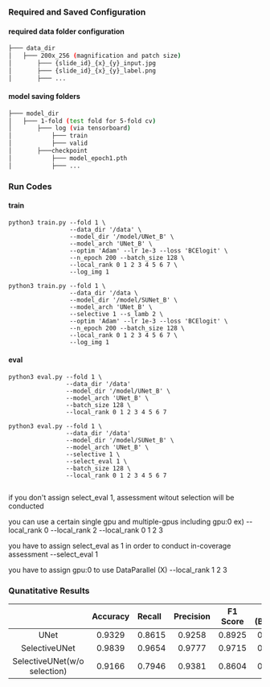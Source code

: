 ### Required and Saved Configuration

#### required data folder configuration
```bash
├─── data_dir
│   ├─── 200x_256 (magnification and patch size)
│       ├─── {slide_id}_{x}_{y}_input.jpg
│       ├─── {slide_id}_{x}_{y}_label.png
│       ├─── ...
```

#### model saving folders
```bash
├─── model_dir
│   ├─── 1-fold (test fold for 5-fold cv)
│       ├─── log (via tensorboard)
│           ├─── train
│           ├─── valid
│       ├───checkpoint
│           ├─── model_epoch1.pth
│           ├─── ...
```

### Run Codes

#### train
```terminal
python3 train.py --fold 1 \
                 --data_dir '/data' \
                 --model_dir '/model/UNet_B' \
                 --model_arch 'UNet_B' \
                 --optim 'Adam' --lr 1e-3 --loss 'BCElogit' \
                 --n_epoch 200 --batch_size 128 \
                 --local_rank 0 1 2 3 4 5 6 7 \
                 --log_img 1

python3 train.py --fold 1 \
                 --data_dir '/data \
                 --model_dir '/model/SUNet_B' \
                 --model_arch 'UNet_B' \
                 --selective 1 --s_lamb 2 \
                 --optim 'Adam' --lr 1e-3 --loss 'BCElogit' \
                 --n_epoch 200 --batch_size 128 \
                 --local_rank 0 1 2 3 4 5 6 7 \
                 --log_img 1
```

#### eval
```terminal
python3 eval.py --fold 1 \
                --data_dir '/data' 
                --model_dir '/model/UNet_B' \
                --model_arch 'UNet_B' \ 
                --batch_size 128 \
                --local_rank 0 1 2 3 4 5 6 7 

python3 eval.py --fold 1 \
                --data_dir '/data' 
                --model_dir '/model/SUNet_B' \
                --model_arch 'UNet_B' \
                --selective 1 \
                --select_eval 1 \ 
                --batch_size 128 \
                --local_rank 0 1 2 3 4 5 6 7 
                      
```
if you don't assign select_eval 1, assessment witout selection will be conducted

you can use a certain single gpu and multiple-gpus including gpu:0 
ex)
--local_rank 0 
--local_rank 2
--local_rank 0 1 2 3

you have to assign select_eval as 1 in order to conduct in-coverage assessment
--select_eval 1

you have to assign gpu:0 to use DataParallel 
(X) --local_rank 1 2 3

### Qunatitative Results

||Accuracy|Recall|Precision|F1 Score|IoU (Benign)|IoU (Tumor)|mIoU|
|:-:|:-:|:-|:-:|:-:|:-:|:-:|:-:|
|UNet|0.9329|0.8615|0.9258|0.8925|0.9070|0.8059|0.8565|
|SelectiveUNet|0.9839|0.9654|0.9777|0.9715|0.9778|0.9446|0.9612|
|SelectiveUNet(w/o selection)| 0.9166|0.7946|0.9381|0.8604|0.8878|0.7550|0.8214|

